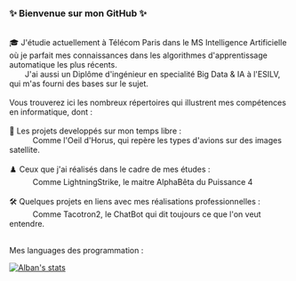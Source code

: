 ### ✨  Bienvenue sur mon GitHub  ✨
<br>
🎓 J'étudie actuellement à Télécom Paris dans le MS Intelligence Artificielle où je parfait mes connaissances dans les algorithmes d'apprentissage automatique les plus récents.  
<br>
&emsp;&emsp;J'ai aussi un Diplôme d'ingénieur en specialité Big Data & IA à l'ESILV, qui m'as fourni des bases sur le sujet.
<br>
<br>
Vous trouverez ici les nombreux répertoires qui illustrent mes compétences en informatique, dont :
<br>
<br>
🚀  Les projets developpés sur mon temps libre : 
<br>
&emsp;&emsp;&emsp;Comme l'Oeil d'Horus, qui repère les types d'avions sur des images satellite.
<br>    
<br>
♟️   Ceux que j'ai réalisés dans le cadre de mes études :  
<br>
&emsp;&emsp;&emsp;Comme LightningStrike, le maitre AlphaBêta du Puissance 4
<br>
<br>
🛠️  Quelques projets en liens avec mes réalisations professionnelles :
<br>
&emsp;&emsp;&emsp;Comme Tacotron2, le ChatBot qui dit toujours ce que l'on veut entendre.  
<br>
<br>

Mes languages des programmation : 

[![Alban's stats](https://github-readme-stats.vercel.app/api/top-langs/?username=AlbTchik&layout=compact&theme=synthwave)](https://github.com/anuraghazra/github-readme-stats)  
